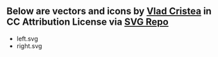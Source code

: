 ## Below are vectors and icons by <a href="https://www.figma.com/@thevladc?ref=svgrepo.com" target="_blank">Vlad Cristea</a> in CC Attribution License via <a href="https://www.svgrepo.com/" target="_blank">SVG Repo</a>
* left.svg
* right.svg
